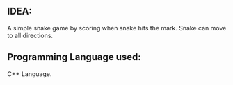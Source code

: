 ## IDEA:
A simple snake game by scoring when snake hits the mark.
Snake can move to all directions. 
## Programming Language used:
C++ Language.
